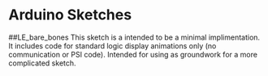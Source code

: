 # Arduino Sketches
##LE_bare_bones
This sketch is a intended to be a minimal implimentation. It includes code for standard logic display animations only (no communication or PSI code). Intended for using as groundwork for a more complicated sketch.